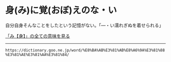 # 身(み)に覚(おぼ)えのな・い

自分自身そんなことをしたという記憶がない。「―・い濡れぎぬを着せられる」

[「み【身】」の全ての意味を見る](https://dictionary.goo.ne.jp/word/%E8%BA%AB_%28%E3%81%BF%29/#jn-210675)

---
`https://dictionary.goo.ne.jp/word/%E8%BA%AB%E3%81%AB%E8%A6%9A%E3%81%88%E3%81%AE%E3%81%AA%E3%81%84/`